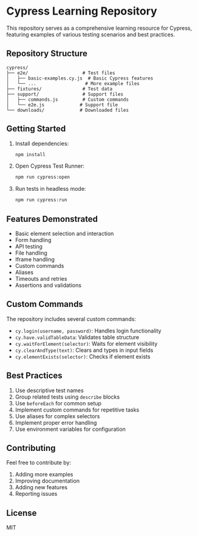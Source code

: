 # Cypress Learning Repository

This repository serves as a comprehensive learning resource for Cypress, featuring examples of various testing scenarios and best practices.

## Repository Structure

```
cypress/
├── e2e/                    # Test files
│   ├── basic-examples.cy.js  # Basic Cypress features
│   └── ...                  # More example files
├── fixtures/               # Test data
├── support/                # Support files
│   ├── commands.js         # Custom commands
│   └── e2e.js             # Support file
└── downloads/             # Downloaded files
```

## Getting Started

1. Install dependencies:

   ```bash
   npm install
   ```

2. Open Cypress Test Runner:

   ```bash
   npm run cypress:open
   ```

3. Run tests in headless mode:

   ```bash
   npm run cypress:run
   ```

## Features Demonstrated

- Basic element selection and interaction
- Form handling
- API testing
- File handling
- Iframe handling
- Custom commands
- Aliases
- Timeouts and retries
- Assertions and validations

## Custom Commands

The repository includes several custom commands:

- `cy.login(username, password)`: Handles login functionality
- `cy.have.validTableData`: Validates table structure
- `cy.waitForElement(selector)`: Waits for element visibility
- `cy.clearAndType(text)`: Clears and types in input fields
- `cy.elementExists(selector)`: Checks if element exists

## Best Practices

1. Use descriptive test names
2. Group related tests using `describe` blocks
3. Use `beforeEach` for common setup
4. Implement custom commands for repetitive tasks
5. Use aliases for complex selectors
6. Implement proper error handling
7. Use environment variables for configuration

## Contributing

Feel free to contribute by:

1. Adding more examples
2. Improving documentation
3. Adding new features
4. Reporting issues

## License

MIT
